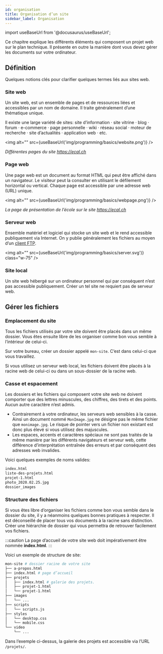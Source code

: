 ```yaml
---
id: organisation
title: Organisation d’un site
sidebar_label: Organisation
---
```


import useBaseUrl from '@docusaurus/useBaseUrl';

Ce chapitre explique les différents éléments qui composent un projet web sur le plan technique. Il présente en outre la manière dont vous devez gérer les documents sur votre ordinateur.

## Définition

Quelques notions clés pour clarifier quelques termes liés aux sites web.

### Site web

Un site web, est un ensemble de pages et de ressources liées et accessibles par un nom de domaine. Il traite généralement d’une thématique unique.

Il existe une large variété de sites: site d’information · site vitrine · blog · forum · e-commerce · page personnelle · wiki · réseau social · moteur de recherche · site d’actualités · application web · etc.

<img alt="" src={useBaseUrl('img/programming/basics/website.png')} />

*Différentes pages du site https://ecal.ch*

### Page web

Une page web est un document au format HTML qui peut être affiché dans un navigateur. Le visiteur peut la consulter en utilisant le défilement horizontal ou vertical. Chaque page est accessible par une adresse web (URL) unique.

<img alt="" src={useBaseUrl('img/programming/basics/webpage.png')} />

*La page de présentation de l’école sur le site https://ecal.ch*

### Serveur web

Ensemble matériel et logiciel qui stocke un site web et le rend accessible publiquement via Internet. On y publie généralement les fichiers au moyen d’un [client FTP](tools#client-ftp).

<img alt="" src={useBaseUrl('img/programming/basics/server.svg')} class="w-75" />

### Site local

Un site web hébergé sur un ordinateur personnel qui par conséquent n’est pas accessible publiquement. Créer un tel site ne requiert pas de serveur web.

## Gérer les fichiers

### Emplacement du site

Tous les fichiers utilisés par votre site doivent être placés dans un même dossier. Vous êtes ensuite libre de les organiser comme bon vous semble à l’intérieur de celui-ci.

Sur votre bureau, créer un dossier appelé ```mon-site```. C’est dans celui-ci que vous travaillez.

Si vous utilisez un serveur web local, les fichiers doivent être placés à la racine web de celui-ci ou dans un sous-dossier de la racine web.

### Casse et espacement

Les dossiers et les fichiers qui composent votre site web ne doivent comporter que des lettres minuscules, des chiffres, des tirets et des points. Aucun autre caractère n’est admis.

- Contrairement à votre ordinateur, les serveurs web sensibles à la casse. Ainsi un document nommé ```MonImage.jpg``` ne désigne pas le même fichier que ```monimage.jpg```. Le risque de pointer vers un fichier non existant est donc plus élevé si vous utilisez des majuscules.
- Les espaces, accents et caractères spéciaux ne sont pas traités de la même manière par les différents navigateurs et serveur web, cette différence d’interprétation entraînée des erreurs et par conséquent des adresses web invalides.

Voici quelques exemples de noms valides:

```bash
index.html
liste-des-projets.html
projet-1.html
photo_2020.02.25.jpg
dossier_images
```

### Structure des fichiers

Si vous êtes libre d’organiser les fichiers comme bon vous semble dans le dossier du site, il y a néanmoins quelques bonnes pratiques à respecter. Il est déconseillé de placer tous vos documents à la racine sans distinction. Créer une hiérarchie de dossier qui vous permettra de retrouver facilement vos fichiers.

:::caution
La page d’accueil de votre site web doit impérativement être nommée **index.html**.
:::

Voici un exemple de structure de site:

```bash
mon-site # dossier racine de votre site
├── a-propos.html
├── index.html # page d’accueil
├── projets
│   ├── index.html # galerie des projets.
│   ├── projet-1.html
│   └── projet-1.html
├── images
│   └── ...
├── scripts
│   └── scripts.js
├── styles
│   └── desktop.css
│   └── mobile.css
└── video
    └── ...
```

Dans l’exemple ci-dessus, la galerie des projets est accessible via l’URL ```/projets/```.

